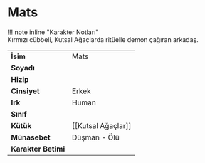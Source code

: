 # Mats   
  
  
!!! note inline "Karakter Notları"  
	Kırmızı cübbeli, Kutsal Ağaçlarda ritüelle demon çağıran arkadaş.  
  
  
|  |  |  
|---|---|  
| **İsim** | Mats |  
| **Soyadı** |  |  
| **Hizip** |  |  
| **Cinsiyet** | Erkek |  
| **Irk** | Human |  
| **Sınıf** |  |  
| **Kütük** | [[Kutsal Ağaçlar]] |  
| **Münasebet** | Düşman - Ölü |  
| **Karakter Betimi** |  |  
